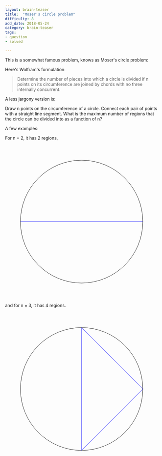 ```yaml
---
layout: brain-teaser
title:  "Moser's circle problem"
difficulty: 8
add_date: 2018-05-24
category: brain-teaser
tags:
- question
- solved

---
```


This is a somewhat famous problem, knows as Moser's circle problem:

Here's Wolfram's formulation:
> Determine the number of pieces into which a circle is divided if n
points on its circumference are joined by chords with no three
internally concurrent.

A less jargony version is:

Draw n points on the circumference of a circle.  Connect each pair of
points with a straight line segment.  What is the maximum number of
regions that the circle can be divided into as a function of n?

A few examples:

For n = 2, it has 2 regions,

<svg width="500" height="500"><ellipse cx="250" cy="250" rx="200" ry="200" fill="none" stroke="black"></ellipse>
<line x1="450" y1="250" x2="50" y2="250.00000000000003" stroke="blue" stroke-width="1"></line></svg>

and for n = 3, it has 4 regions.

<svg width="500" height="500"><ellipse cx="250" cy="250" rx="200" ry="200" fill="none" stroke="black"></ellipse>
<line x1="450" y1="250" x2="250" y2="450" stroke="blue" stroke-width="1"></line>
<line x1="450" y1="250" x2="249.99999999999997" y2="50" stroke="blue" stroke-width="1"></line>
<line x1="250" y1="450" x2="249.99999999999997" y2="50" stroke="blue" stroke-width="1"></line></svg>

